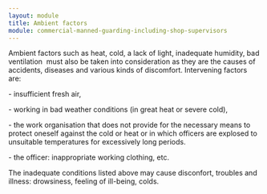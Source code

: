 ```yaml
---
layout: module
title: Ambient factors
module: commercial-manned-guarding-including-shop-supervisors
---
```

Ambient factors such as heat, cold, a lack of light, inadequate humidity, bad
ventilation  must also be taken into consideration as they are the causes of
accidents, diseases and various kinds of discomfort. Intervening factors are:

\- insufficient fresh air,

\- working in bad weather conditions (in great heat or severe cold),

\- the work organisation that does not provide for the necessary means to
protect oneself against the cold or heat or in which officers are explosed to
unsuitable temperatures for excessively long periods.

\- the officer: inappropriate working clothing, etc.

The inadequate conditions listed above may cause disconfort, troubles and
illness: drowsiness, feeling of ill-being, colds.


